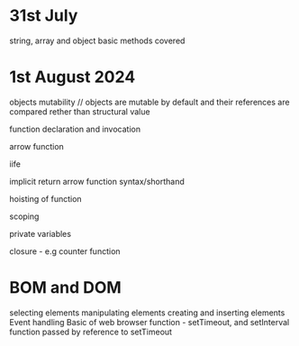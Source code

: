 # 31st July 
  string, array and object basic methods covered
# 1st August 2024
   objects mutability
   // objects are mutable by default and their references are compared rether than structural value

   function declaration and invocation

   arrow function

   iife

   implicit return arrow function syntax/shorthand

   hoisting of function

   scoping

   private variables

   closure - e.g counter function

# BOM and DOM

  selecting elements
  manipulating elements
  creating and inserting elements
  Event handling
  Basic of web browser function - setTimeout, and setInterval
  function passed by reference to setTimeout

  


